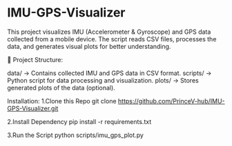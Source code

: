 # IMU-GPS-Visualizer
This project visualizes IMU (Accelerometer & Gyroscope) and GPS data collected from a mobile device. The script reads CSV files, processes the data, and generates visual plots for better understanding.

📂 Project Structure:

data/ → Contains collected IMU and GPS data in CSV format.
scripts/ → Python script for data processing and visualization.
plots/ → Stores generated plots of the data (optional).

Installation:
1.Clone this Repo
git clone https://github.com/PrinceV-hub/IMU-GPS-Visualizer.git

2.Install Dependency
pip install -r requirements.txt

3.Run the Script
python scripts/imu_gps_plot.py

